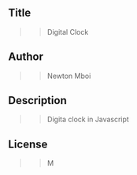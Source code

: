 ## Title
>> Digital Clock
## Author
>> Newton Mboi
## Description
>> Digita clock in Javascript 
## License
>> M